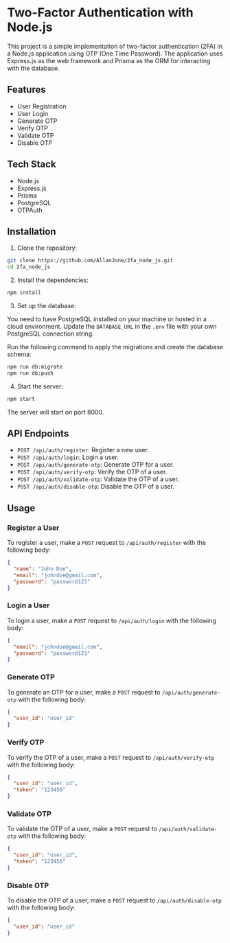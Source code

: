 # Two-Factor Authentication with Node.js

This project is a simple implementation of two-factor authentication (2FA) in a Node.js application using OTP (One Time Password). The application uses Express.js as the web framework and Prisma as the ORM for interacting with the database.

## Features

- User Registration
- User Login
- Generate OTP
- Verify OTP
- Validate OTP
- Disable OTP

## Tech Stack

- Node.js
- Express.js
- Prisma
- PostgreSQL
- OTPAuth

## Installation

1. Clone the repository:

```sh
git clone https://github.com/AllanJone/2fa_node_js.git
cd 2fa_node_js
```

2. Install the dependencies:

```sh
npm install
```

3. Set up the database:

You need to have PostgreSQL installed on your machine or hosted in a cloud environment.
Update the `DATABASE_URL` in the `.env` file with your own PostgreSQL connection string.

Run the following command to apply the migrations and create the database schema:

```sh
npm run db:migrate
npm run db:push
```

4. Start the server:

```sh
npm start
```

The server will start on port 8000.

## API Endpoints

- `POST /api/auth/register`: Register a new user.
- `POST /api/auth/login`: Login a user.
- `POST /api/auth/generate-otp`: Generate OTP for a user.
- `POST /api/auth/verify-otp`: Verify the OTP of a user.
- `POST /api/auth/validate-otp`: Validate the OTP of a user.
- `POST /api/auth/disable-otp`: Disable the OTP of a user.

## Usage

### Register a User

To register a user, make a `POST` request to `/api/auth/register` with the following body:

```json
{
  "name": "John Doe",
  "email": "johndoe@gmail.com",
  "password": "password123"
}
```

### Login a User

To login a user, make a `POST` request to `/api/auth/login` with the following body:

```json
{
  "email": "johndoe@gmail.com",
  "password": "password123"
}
```

### Generate OTP

To generate an OTP for a user, make a `POST` request to `/api/auth/generate-otp` with the following body:

```json
{
  "user_id": "user_id"
}
```

### Verify OTP

To verify the OTP of a user, make a `POST` request to `/api/auth/verify-otp` with the following body:

```json
{
  "user_id": "user_id",
  "token": "123456"
}
```

### Validate OTP

To validate the OTP of a user, make a `POST` request to `/api/auth/validate-otp` with the following body:

```json
{
  "user_id": "user_id",
  "token": "123456"
}
```

### Disable OTP

To disable the OTP of a user, make a `POST` request to `/api/auth/disable-otp` with the following body:

```json
{
  "user_id": "user_id"
}
```
